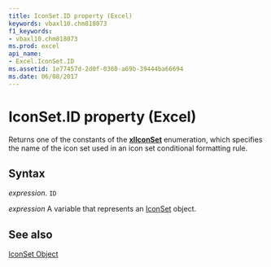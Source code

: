 ```yaml
---
title: IconSet.ID property (Excel)
keywords: vbaxl10.chm818073
f1_keywords:
- vbaxl10.chm818073
ms.prod: excel
api_name:
- Excel.IconSet.ID
ms.assetid: 1e77457d-2d0f-0360-a69b-39444ba66694
ms.date: 06/08/2017
---
```



# IconSet.ID property (Excel)

Returns one of the constants of the  **[xlIconSet](Excel.XlIconSet.md)** enumeration, which specifies the name of the icon set used in an icon set conditional formatting rule.


## Syntax

 _expression_. `ID`

 _expression_ A variable that represents an [IconSet](Excel.IconSet.md) object.


## See also


[IconSet Object](Excel.IconSet.md)

